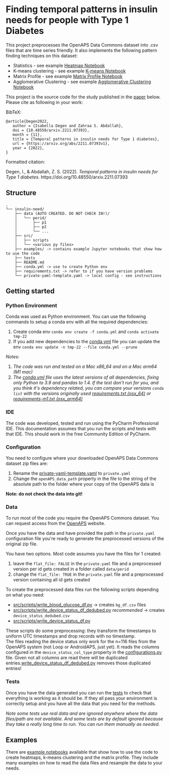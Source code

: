# Finding temporal patterns in insulin needs for people with Type 1 Diabetes

This project preprocesses the OpenAPS Data Commons dataset into .csv files that are time series friendly. 
It also implements the following pattern finding techniques on this dataset:
* Statistics - see example [Heatmap Notebook](examples/Heatmap.ipynb)
* K-means clustering - see example [K-means Notebook](/examples/K-means%20clustering.ipynb)
* Matrix Profile - see example [Matrix Profile Notebook](examples/Matrix%20Profile.ipynb)
* Agglomerative Clustering - see example [Agglomerative Clustering Notebook](examples/Agglomerative%20clustering.ipynb)

This project is the source code for the study published in the [paper](https://doi.org/10.48550/arxiv.2211.07393) below. Please cite as following in your work:

BibTeX:
```
@article{Degen2022,
   author = {Isabella Degen and Zahraa S. Abdallah},
   doi = {10.48550/arxiv.2211.07393},
   month = {11},
   title = {Temporal patterns in insulin needs for Type 1 diabetes},
   url = {https://arxiv.org/abs/2211.07393v1},
   year = {2022},
}
```
Formatted citation:
<div class="csl-entry">Degen, I., &#38; Abdallah, Z. S. (2022). <i>Temporal patterns in insulin needs for Type 1 diabetes</i>. https://doi.org/10.48550/arxiv.2211.07393</div>

## Structure
```
.
└── insulin-need/
    ├── data (AUTO CREATED. DO NOT CHECK IN!)/
    │   └── perid/
    │       ├── p1
    │       ├── p2
    │       └── ...
    ├── src/
    │   ├── scripts
    │   └── <various py files>
    ├── examples/ -> contains example Jupyter notebooks that show how to use the code
    ├── tests
    ├── README.md
    ├── conda.yml -> use to create Python env
    ├── requirements.txt -> refer to if you have version problems
    └── private-yaml-template.yaml -> local config - see instructions
```

## Getting started

### Python Environment

Conda was used as Python environment. You can use the following commands to setup a conda env with all the required dependencies:

1. Create conda env ```conda env create -f conda.yml``` and ```conda activate tmp-22```
2. If you add new dependencies to the [conda.yml](conda.yml) file you can update the env ```conda env update -n tmp-22 --file conda.yml --prune```

*Notes:*
1. *The code was run and tested on a Mac x86_64 and on a Mac arm64 (M1 mac)* 
2. *The [conda.yml](conda.yml) file uses the latest versions of all dependencies, fixing only Python to 3.9 and pandas to 1.4. 
If the test don't run for you, and you think it's dependency related, you can compare your versions ```conda list``` with the versions originally used [requirements.txt (osx_64)](/requirements.txt) or [requirements-m1.txt (osx_arm64)](/requirements-m1.txt)*

### IDE
The code was developed, tested and run using the PyCharm Professional IDE. 
This documentation assumes that you run the scripts and tests with that IDE. 
This should work in the free Community Edition of PyCharm.

### Configuration

You need to configure where your downloaded OpenAPS Data Commons dataset zip files are:

1. Rename the [private-yaml-template.yaml](private-yaml-template.yaml)  to ```private.yaml```
2. Change the ```openAPS_data_path``` property in the file to the string of the absolute path to the folder where your copy of the OpenAPS data is

**Note: do not check the data into git!**

### Data
To run most of the code you require the OpenAPS Commons dataset. 
You can request access from the [OpenAPS](https://openaps.org/outcomes/data-commons/) website.

Once you have the data and have provided the path in the ```private.yaml``` configuration file 
you're ready to generate the preprocessed versions of the original zip file.

You have two options. Most code assumes you have the files for 1 created:
1. leave the ```flat_file: FALSE``` in the ```private.yaml``` file and a preprocessed version per id gets created in a folder called ```data/perid```
2. change the ```flat_file: TRUE``` in the ```private.yaml``` file and a preprocessed version containing all id gets created

To create the preprocessed data files run the following scripts depending on what you need:

- [src/scripts/write_blood_glucose_df.py](src/scripts/write_blood_glucose_df.py) -> creates ```bg_df.csv``` files
- [src/scripts/write_device_status_df_dedubed.py](src/scripts/write_device_status_df_dedubed.py) *recommended* -> creates ```device_status_dedubed.csv```
- [src/scripts/write_device_status_df.py](src/scripts/write_device_status_df.py)

These scripts do some preprocessing: they transform the timestamps to uniform UTC timestamps and drop records with no 
timestamp.   
The files reading the device status only work for the n=116 files from the OpenAPS system (not Loop or AndroidAPS, just yet).
It reads the columns configured in the ```device_status_col_type``` property in the 
[configurations.py](/src/configurations.py) file.
Given not all columns are read there will be duplicated entries.[write_device_status_df_dedubed.py](src/scripts/write_device_status_df_dedubed.py)
removes those duplicated entries!

### Tests
Once you have the data generated you can run the [tests](/tests) to check that everything is working as it should be. If they all pass your environment is correctly setup and you have all the data that you need for the methods.

*Note some tests use real data and are ignored anywhere where the data files/path are not available. And some tests are by default ignored because they take a really long time to run. You can run them manually as needed.*


## Examples

There are [example notebooks](examples/) available that show how to use the code to create heatmaps, k-means clustering and the matrix profile.
They include many examples on how to read the data files and resample the data to your needs.





